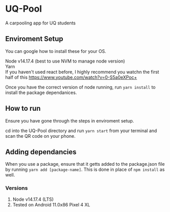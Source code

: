 # UQ-Pool #
A carpooling app for UQ students

## Enviroment Setup ##
You can google how to install these for your OS.  
  
Node v14.17.4 (best to use NVM to manage node version)  
Yarn  
If you haven't used react before, I highly recommend you watchn the first half of this https://www.youtube.com/watch?v=0-S5a0eXPoc+ 

Once you have the correct version of node running, run ```yarn install``` to install the package dependanices.

## How to run ##
Ensure you have gone through the steps in enviroment setup. 

cd into the UQ-Pool directory and run ```yarn start``` from your terminal and scan the QR code on your phone.

## Adding dependancies ###
When you use a package, ensure that it getts added to the package.json file by running ```yarn add [package-name]```. This is done in place of ```npm install``` as well. 

### Versions ###
1. Node v14.17.4 (LTS)
2. Tested on Android 11.0x86 Pixel 4 XL